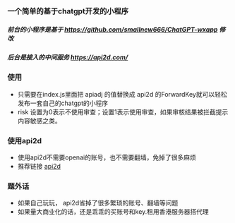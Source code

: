 ### 一个简单的基于chatgpt开发的小程序
##### 前台的小程序是基于 https://github.com/smallnew666/ChatGPT-wxapp 修改
##### 后台是接入的中间服务 https://api2d.com/ 

### 使用
- 只需要在index.js里面把 apiadj 的值替换成 api2d 的ForwardKey就可以轻松发布一套自己的chatgpt的小程序
- risk 设置为0表示不使用审查；设置1表示使用审查，如果审核结果被拦截提示内容敏感之类。

### 使用api2d
- 使用api2d不需要openai的账号，也不需要翻墙，免掉了很多麻烦
- 推荐链接 [api2d](https://api2d.com/r/187222)

### 题外话
- 如果自己玩玩， api2d省掉了很多繁琐的账号、翻墙等问题
- 如果量大商业化的话，还是乖乖的买账号和key.租用香港服务器搭代理

